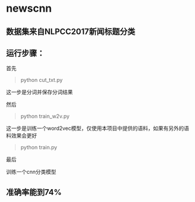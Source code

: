 # newscnn
## 数据集来自NLPCC2017新闻标题分类
## 运行步骤：
首先 

> python cut_txt.py

这一步是分词并保存分词结果

然后

> python train_w2v.py

这一步是训练一个word2vec模型，仅使用本项目中提供的语料，如果有另外的语料效果会更好
     
> python train.py

最后

训练一个cnn分类模型
## 准确率能到74%
